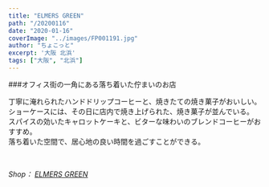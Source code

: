 ```yaml
---
title: "ELMERS GREEN"
path: "/20200116"
date: "2020-01-16"
coverImage: "../images/FP001191.jpg"
author: "ちょこっと"
excerpt: '大阪 北浜'
tags: ["大阪", "北浜"]
---
```




###オフィス街の一角にある落ち着いた佇まいのお店<br>

丁寧に淹れられたハンドドリップコーヒーと、焼きたての焼き菓子がおいしい。<br>
ショーケースには、その日に店内で焼き上げられた、焼き菓子が並んでいる。<br>
スパイスの効いたキャロットケーキと、ビターな味わいのブレンドコーヒーがおすすめ。<br>
落ち着いた空間で、居心地の良い時間を過ごすことができる。

<br>

*Shop：
[ELMERS GREEN](https://elmersgreen.com/)*
